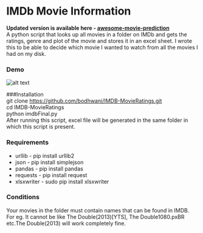 # IMDb Movie Information
**Updated version is available here - <a href="https://github.com/bodhwani/awesome-movies-prediction">awesome-movie-prediction</a>**
<br>
A python script that looks up all movies in a folder on IMDb and gets the ratings, genre and plot of the movie and stores it in an excel sheet.
I wrote this to be able to decide which movie I wanted to watch from all the movies I had on my disk.

### Demo<br>
![alt text](/DEMO.png "Demo of Excel file")


###Installation<br>
    git clone https://github.com/bodhwani/IMDB-MovieRatings.git<br>
    cd IMDB-MovieRatings<br>
    python imdbFinal.py<br>
After running this script, excel file will be generated in the same folder in which this script is present.<br>

### Requirements<br>
- urllib - pip install urllib2<br>
- json - pip install simplejson<br>
- pandas - pip install pandas<br>
- requests - pip install request<br>
- xlsxwriter - sudo pip install xlsxwriter<br>

### Conditions<br>
Your movies in the folder must contain names that can be found in IMDB. For eg. It cannot be like The Double(2013)[YTS], The Double1080.pxBR etc.The Double(2013) will work completely fine.
